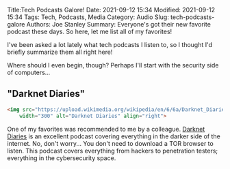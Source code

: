 Title:Tech Podcasts Galore!
Date: 2021-09-12 15:34
Modified: 2021-09-12 15:34
Tags: Tech, Podcasts, Media
Category: Audio
Slug: tech-podcasts-galore
Authors: Joe Stanley
Summary: Everyone's got their new favorite podcast these days. So here, let me list all of my favorites!


I've been asked a lot lately what tech podcasts I listen to, so I thought I'd briefly summarize them all
right here!

Where should I even begin, though? Perhaps I'll start with the security side of computers...

## "Darknet Diaries"

```html
<img src="https://upload.wikimedia.org/wikipedia/en/6/6a/Darknet_Diaries_podcast_artwork.jpg"
    width="300" alt="Darknet Diaries" align="right">
```
One of my favorites was recommended to me by a colleague. [Darknet Diaries](https://darknetdiaries.com/)
is an excellent podcast covering everything in the darker side of the internet. No, don't worry... You
don't need to download a TOR browser to listen. This podcast covers everything from hackers to penetration
testers; everything in the cybersecurity space.
